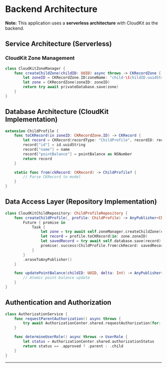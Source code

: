 # Backend Architecture

**Note:** This application uses a **serverless architecture** with CloudKit as the backend.

## Service Architecture (Serverless)

### CloudKit Zone Management

```swift
class CloudKitZoneManager {
    func createChildZone(childID: UUID) async throws -> CKRecordZone {
        let zoneID = CKRecordZone.ID(zoneName: "child-\(childID.uuidString)")
        let zone = CKRecordZone(zoneID: zoneID)
        return try await privateDatabase.save(zone)
    }
}
```

## Database Architecture (CloudKit Implementation)

```swift
extension ChildProfile {
    func toCKRecord(in zoneID: CKRecordZone.ID) -> CKRecord {
        let record = CKRecord(recordType: "ChildProfile", recordID: recordID)
        record["id"] = id.uuidString
        record["name"] = name
        record["pointBalance"] = pointBalance as NSNumber
        return record
    }

    static func from(ckRecord: CKRecord) -> ChildProfile? {
        // Parse CKRecord to model
    }
}
```

## Data Access Layer (Repository Implementation)

```swift
class CloudKitChildRepository: ChildProfileRepository {
    func createChildProfile(_ profile: ChildProfile) -> AnyPublisher<ChildProfile, Error> {
        Future { promise in
            Task {
                let zone = try await self.zoneManager.createChildZone(childID: profile.id)
                let record = profile.toCKRecord(in: zone.zoneID)
                let savedRecord = try await self.database.save(record)
                promise(.success(ChildProfile.from(ckRecord: savedRecord)!))
            }
        }
        .eraseToAnyPublisher()
    }

    func updatePointBalance(childID: UUID, delta: Int) -> AnyPublisher<Int, Error> {
        // Atomic point balance update
    }
}
```

## Authentication and Authorization

```swift
class AuthorizationService {
    func requestParentAuthorization() async throws {
        try await AuthorizationCenter.shared.requestAuthorization(for: .individual)
    }

    func determineUserRole() async throws -> UserRole {
        let status = AuthorizationCenter.shared.authorizationStatus
        return status == .approved ? .parent : .child
    }
}
```

---
